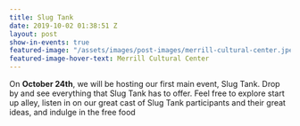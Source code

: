 ```yaml
---
title: Slug Tank
date: 2019-10-02 01:38:51 Z
layout: post
show-in-events: true
featured-image: "/assets/images/post-images/merrill-cultural-center.jpeg"
featured-image-hover-text: Merrill Cultural Center
---
```


On **October 24th**, we will be hosting our first main event, Slug Tank. Drop by and see everything that Slug Tank has to offer. Feel free to explore start up alley, listen in on our great cast of Slug Tank participants and their great ideas, and indulge in the free food